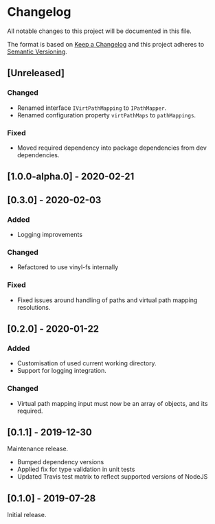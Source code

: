 # Changelog

All notable changes to this project will be documented in this file.

The format is based on [Keep a Changelog](http://keepachangelog.com/en/1.0.0/)
and this project adheres to [Semantic Versioning](http://semver.org/spec/v2.0.0.html).

## [Unreleased]

### Changed
- Renamed interface `IVirtPathMapping` to `IPathMapper`.
- Renamed configuration property `virtPathMaps` to `pathMappings`.

### Fixed
- Moved required dependency into package dependencies from dev dependencies.

## [1.0.0-alpha.0] - 2020-02-21

## [0.3.0] - 2020-02-03

### Added
- Logging improvements

### Changed
- Refactored to use vinyl-fs internally

### Fixed
- Fixed issues around handling of paths and virtual path mapping resolutions.

## [0.2.0] - 2020-01-22

### Added
- Customisation of used current working directory.
- Support for logging integration.

### Changed
- Virtual path mapping input must now be an array of objects, and its required.

## [0.1.1] - 2019-12-30

Maintenance release.

- Bumped dependency versions
- Applied fix for type validation in unit tests
- Updated Travis test matrix to reflect supported versions of NodeJS

## [0.1.0] - 2019-07-28

Initial release.
